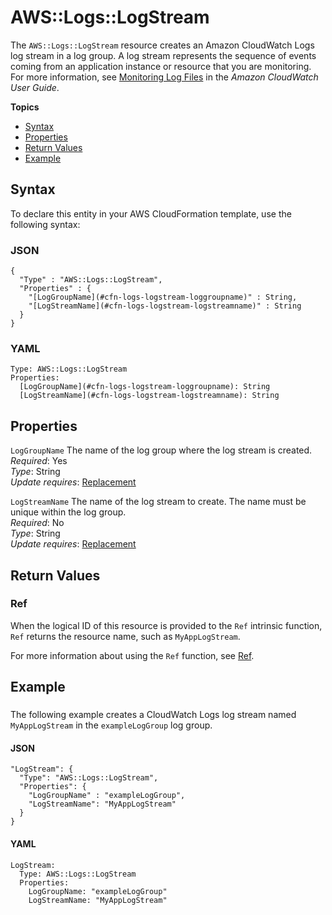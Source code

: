 # AWS::Logs::LogStream<a name="aws-resource-logs-logstream"></a>

The `AWS::Logs::LogStream` resource creates an Amazon CloudWatch Logs log stream in a log group\. A log stream represents the sequence of events coming from an application instance or resource that you are monitoring\. For more information, see [Monitoring Log Files](https://docs.aws.amazon.com/AmazonCloudWatch/latest/DeveloperGuide/WhatIsCloudWatchLogs.html) in the *Amazon CloudWatch User Guide*\.

**Topics**
+ [Syntax](#aws-resource-logs-logstream-syntax)
+ [Properties](#w13ab1c21c10c69c47b9)
+ [Return Values](#w13ab1c21c10c69c47c11)
+ [Example](#w13ab1c21c10c69c47c13)

## Syntax<a name="aws-resource-logs-logstream-syntax"></a>

To declare this entity in your AWS CloudFormation template, use the following syntax:

### JSON<a name="aws-resource-logs-logstream-syntax.json"></a>

```
{
  "Type" : "AWS::Logs::LogStream",
  "Properties" : {
    "[LogGroupName](#cfn-logs-logstream-loggroupname)" : String,
    "[LogStreamName](#cfn-logs-logstream-logstreamname)" : String
  }
}
```

### YAML<a name="aws-resource-logs-logstream-syntax.yaml"></a>

```
Type: AWS::Logs::LogStream
Properties: 
  [LogGroupName](#cfn-logs-logstream-loggroupname): String
  [LogStreamName](#cfn-logs-logstream-logstreamname): String
```

## Properties<a name="w13ab1c21c10c69c47b9"></a>

`LogGroupName`  <a name="cfn-logs-logstream-loggroupname"></a>
The name of the log group where the log stream is created\.  
*Required*: Yes  
*Type*: String  
*Update requires*: [Replacement](using-cfn-updating-stacks-update-behaviors.md#update-replacement)

`LogStreamName`  <a name="cfn-logs-logstream-logstreamname"></a>
The name of the log stream to create\. The name must be unique within the log group\.  
*Required*: No  
*Type*: String  
*Update requires*: [Replacement](using-cfn-updating-stacks-update-behaviors.md#update-replacement)

## Return Values<a name="w13ab1c21c10c69c47c11"></a>

### Ref<a name="w13ab1c21c10c69c47c11b2"></a>

When the logical ID of this resource is provided to the `Ref` intrinsic function, `Ref` returns the resource name, such as `MyAppLogStream`\.

For more information about using the `Ref` function, see [Ref](intrinsic-function-reference-ref.md)\.

## Example<a name="w13ab1c21c10c69c47c13"></a>

### <a name="w13ab1c21c10c69c47c13b2"></a>

The following example creates a CloudWatch Logs log stream named `MyAppLogStream` in the `exampleLogGroup` log group\.

#### JSON<a name="aws-resource-logs-logstream-example.json"></a>

```
"LogStream": {
  "Type": "AWS::Logs::LogStream",
  "Properties": {
    "LogGroupName" : "exampleLogGroup",
    "LogStreamName": "MyAppLogStream"
  }
}
```

#### YAML<a name="aws-resource-logs-logstream-example.yaml"></a>

```
LogStream: 
  Type: AWS::Logs::LogStream
  Properties: 
    LogGroupName: "exampleLogGroup"
    LogStreamName: "MyAppLogStream"
```